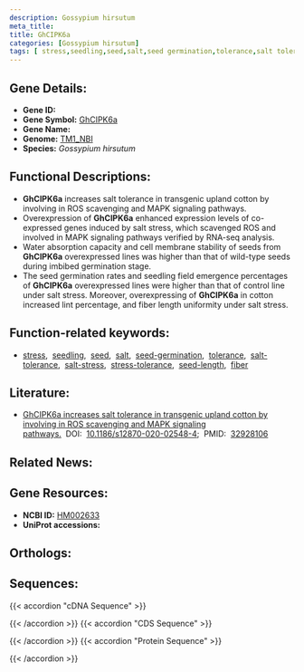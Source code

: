 ```yaml
---
description: Gossypium hirsutum
meta_title:
title: GhCIPK6a
categories: [Gossypium hirsutum]
tags: [ stress,seedling,seed,salt,seed germination,tolerance,salt tolerance,salt stress,stress tolerance,seed length,fiber ]
---
```


## Gene Details:
- **Gene ID:** []()
- **Gene Symbol:** <u>GhCIPK6a</u>
- **Gene Name:** 
- **Genome:** [TM1_NBI](https://yanglab.hzau.edu.cn/CottonMD/download.1)
- **Species:** *Gossypium hirsutum*

## Functional Descriptions:
   - **GhCIPK6a** increases salt tolerance in transgenic upland cotton by involving in ROS scavenging and MAPK signaling pathways.
   - Overexpression of **GhCIPK6a** enhanced expression levels of co-expressed genes induced by salt stress, which scavenged ROS and involved in MAPK signaling pathways verified by RNA-seq analysis. 
   - Water absorption capacity and cell membrane stability of seeds from **GhCIPK6a** overexpressed lines was higher than that of wild-type seeds during imbibed germination stage.
   - The seed germination rates and seedling field emergence percentages of **GhCIPK6a** overexpressed lines were higher than that of control line under salt stress. Moreover, overexpressing of **GhCIPK6a** in cotton increased lint percentage, and fiber length uniformity under salt stress.

## Function-related keywords:
   - [stress](/tags/stress/),&nbsp;&nbsp;[seedling](/tags/seedling/),&nbsp;&nbsp;[seed](/tags/seed/),&nbsp;&nbsp;[salt](/tags/salt/),&nbsp;&nbsp;[seed-germination](/tags/seed-germination/),&nbsp;&nbsp;[tolerance](/tags/tolerance/),&nbsp;&nbsp;[salt-tolerance](/tags/salt-tolerance/),&nbsp;&nbsp;[salt-stress](/tags/salt-stress/),&nbsp;&nbsp;[stress-tolerance](/tags/stress-tolerance/),&nbsp;&nbsp;[seed-length](/tags/seed-length/),&nbsp;&nbsp;[fiber](/tags/fiber/)

## Literature:
   - [GhCIPK6a increases salt tolerance in transgenic upland cotton by involving in ROS scavenging and MAPK signaling pathways.](https://doi.org/10.1186/s12870-020-02548-4)&nbsp;&nbsp;DOI:&nbsp;&nbsp;[10.1186/s12870-020-02548-4](https://doi.org/10.1186/s12870-020-02548-4);&nbsp;&nbsp;PMID:&nbsp;&nbsp;[32928106](https://pubmed.ncbi.nlm.nih.gov/32928106/)

## Related News:

## Gene Resources:
- **NCBI ID:**  [HM002633](https://www.ncbi.nlm.nih.gov/gene/?term=HM002633)
- **UniProt accessions:**  [](https://www.uniprot.org/uniprotkb//entry)

## Orthologs:

## Sequences:
{{< accordion "cDNA Sequence" >}}

{{< /accordion >}}
{{< accordion "CDS Sequence" >}}

{{< /accordion >}}
{{< accordion "Protein Sequence" >}}

{{< /accordion >}}
